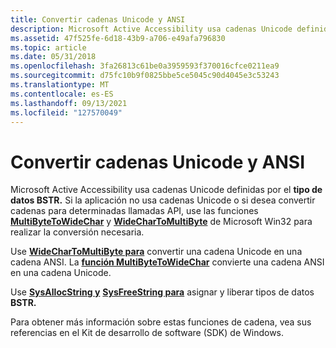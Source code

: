 ```yaml
---
title: Convertir cadenas Unicode y ANSI
description: Microsoft Active Accessibility usa cadenas Unicode definidas por el tipo de datos BSTR.
ms.assetid: 47f525fe-6d18-43b9-a706-e49afa796830
ms.topic: article
ms.date: 05/31/2018
ms.openlocfilehash: 3fa26813c61be0a3959593f370016cfce0211ea9
ms.sourcegitcommit: d75fc10b9f0825bbe5ce5045c90d4045e3c53243
ms.translationtype: MT
ms.contentlocale: es-ES
ms.lasthandoff: 09/13/2021
ms.locfileid: "127570049"
---
```

# <a name="converting-unicode-and-ansi-strings"></a>Convertir cadenas Unicode y ANSI

Microsoft Active Accessibility usa cadenas Unicode definidas por el **tipo de datos BSTR.** Si la aplicación no usa cadenas Unicode o si desea convertir cadenas para determinadas llamadas API, use las funciones [**MultiByteToWideChar**](/windows/desktop/api/stringapiset/nf-stringapiset-multibytetowidechar) y [**WideCharToMultiByte**](/windows/desktop/api/stringapiset/nf-stringapiset-widechartomultibyte) de Microsoft Win32 para realizar la conversión necesaria.

Use [**WideCharToMultiByte para**](/windows/desktop/api/stringapiset/nf-stringapiset-widechartomultibyte) convertir una cadena Unicode en una cadena ANSI. La [**función MultiByteToWideChar**](/windows/desktop/api/stringapiset/nf-stringapiset-multibytetowidechar) convierte una cadena ANSI en una cadena Unicode.

Use [**SysAllocString y**](/previous-versions/windows/desktop/api/oleauto/nf-oleauto-sysallocstring) [**SysFreeString para**](/previous-versions/windows/desktop/api/oleauto/nf-oleauto-sysfreestring) asignar y liberar tipos de datos **BSTR.**

Para obtener más información sobre estas funciones de cadena, vea sus referencias en el Kit de desarrollo de software (SDK) de Windows.

 

 